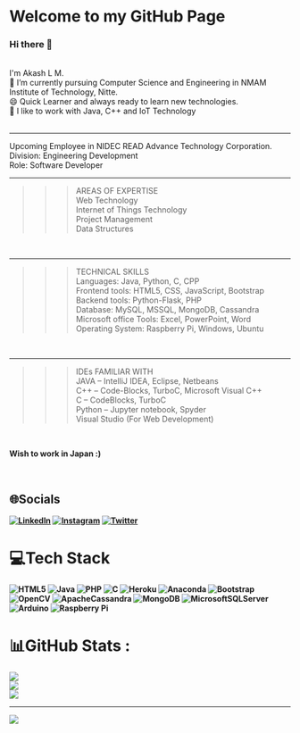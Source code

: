 # Welcome to my GitHub Page
### Hi there 👋<br>
<br>I'm Akash L M. 
<br>🔭 I’m currently pursuing Computer Science and Engineering in NMAM Institute of Technology, Nitte.
 <br>😄 Quick Learner and always ready to learn new technologies.
 <br>🌱 I like to work with Java, C++ and IoT Technology
<br>
<br>
<hr/>
Upcoming Employee in NIDEC READ Advance Technology Corporation.
<br> Division: Engineering Development
<br> Role: Software Developer
<hr/>

>>> AREAS OF EXPERTISE
<br> Web Technology
<br> Internet of Things Technology
<br> Project Management
<br> Data Structures
<br>

<hr/>

>>> TECHNICAL SKILLS 
<br> Languages: Java, Python, C, CPP
<br> Frontend tools: HTML5, CSS, JavaScript, Bootstrap
<br> Backend tools: Python-Flask, PHP
<br> Database: MySQL, MSSQL, MongoDB, Cassandra
<br> Microsoft office Tools: Excel, PowerPoint, Word
<br> Operating System: Raspberry Pi, Windows, Ubuntu
<br>

<hr/>

>>> IDEs FAMILIAR WITH
<br> JAVA – IntelliJ IDEA, Eclipse, Netbeans
<br> C++ – Code-Blocks, TurboC, Microsoft Visual C++ 
<br> C – CodeBlocks, TurboC
<br> Python – Jupyter notebook, Spyder
<br> Visual Studio (For Web Development)
<br>

 <b> Wish to work in Japan :) <b/>
<!--

Here are some ideas to get you started:

- 🔭 I’m currently working on ...
- 🌱 I’m currently learning ...
- 👯 I’m looking to collaborate on ...
- 🤔 I’m looking for help with ...
- 💬 Ask me about ...
- 📫 How to reach me: ...
- 😄 Pronouns: ...
- ⚡ Fun fact: ... 
-->
<!-- <a href="URL_REDIRECT" target="blank">PortFolio<img align="center" src="URL_TO_YOUR_IMAGE" height="100" /></a><br> 
[![Top Langs](https://github-readme-stats.vercel.app/api/top-langs/?username=akash-l-m&layout=compact&show_icons=true&theme=radical)](https://github.com/anuraghazra/github-readme-stats) -->

<br>
<!--
![java](https://user-images.githubusercontent.com/91725049/161993698-b391f69a-9b8f-438d-90c5-aaeabab791bf.png)
-->



## 🌐Socials

[![LinkedIn](https://img.shields.io/badge/LinkedIn-%230077B5.svg?logo=linkedin&logoColor=white)](https://linkedin.com/in/https://www.linkedin.com/in/akash-l-m-19baa820a/) 
[![Instagram](https://img.shields.io/badge/Instagram-%23E4405F.svg?logo=Instagram&logoColor=white)](https://instagram.com/https://www.instagram.com/akash_l_m/) [![Twitter](https://img.shields.io/badge/Twitter-%231DA1F2.svg?logo=Twitter&logoColor=white)](https://twitter.com/[![LinkedIn](https://img.shields.io/badge/LinkedIn-%230077B5.svg?logo=linkedin&logoColor=white)](https://linkedin.com/in/https://www.linkedin.com/in/akash-l-m-19baa820a/)) 

# 💻Tech Stack
![HTML5](https://img.shields.io/badge/html5-%23E34F26.svg?style=for-the-badge&logo=html5&logoColor=white) ![Java](https://img.shields.io/badge/java-%23ED8B00.svg?style=for-the-badge&logo=java&logoColor=white) ![PHP](https://img.shields.io/badge/php-%23777BB4.svg?style=for-the-badge&logo=php&logoColor=white) ![C](https://img.shields.io/badge/c-%2300599C.svg?style=for-the-badge&logo=c&logoColor=white) ![Heroku](https://img.shields.io/badge/heroku-%23430098.svg?style=for-the-badge&logo=heroku&logoColor=white) ![Anaconda](https://img.shields.io/badge/Anaconda-%2344A833.svg?style=for-the-badge&logo=anaconda&logoColor=white) ![Bootstrap](https://img.shields.io/badge/bootstrap-%23563D7C.svg?style=for-the-badge&logo=bootstrap&logoColor=white) ![OpenCV](https://img.shields.io/badge/opencv-%23white.svg?style=for-the-badge&logo=opencv&logoColor=white) ![ApacheCassandra](https://img.shields.io/badge/cassandra-%231287B1.svg?style=for-the-badge&logo=apache-cassandra&logoColor=white) ![MongoDB](https://img.shields.io/badge/MongoDB-%234ea94b.svg?style=for-the-badge&logo=mongodb&logoColor=white) ![MicrosoftSQLServer](https://img.shields.io/badge/Microsoft%20SQL%20Sever-CC2927?style=for-the-badge&logo=microsoft%20sql%20server&logoColor=white) ![Arduino](https://img.shields.io/badge/-Arduino-00979D?style=for-the-badge&logo=Arduino&logoColor=white) ![Raspberry Pi](https://img.shields.io/badge/-RaspberryPi-C51A4A?style=for-the-badge&logo=Raspberry-Pi)
# 📊GitHub Stats :
![](https://github-readme-stats.vercel.app/api?username=AKASH-L-M&theme=highcontrast&hide_border=false&include_all_commits=false&count_private=false)<br/>
![](https://github-readme-streak-stats.herokuapp.com/?user=AKASH-L-M&theme=highcontrast&hide_border=false)<br/>
![](https://github-readme-stats.vercel.app/api/top-langs/?username=AKASH-L-M&theme=highcontrast&hide_border=false&include_all_commits=false&count_private=false&layout=compact)

---
<!-- [![](https://visitcount.itsvg.in/api?id=AKASH-L-M&icon=9&color=9)](https://visitcount.itsvg.in)-->
[![](https://visitcount.itsvg.in/api?id=AKASH-L-M&label=Profile%20Views&color=2&icon=5&pretty=true)](https://visitcount.itsvg.in)
